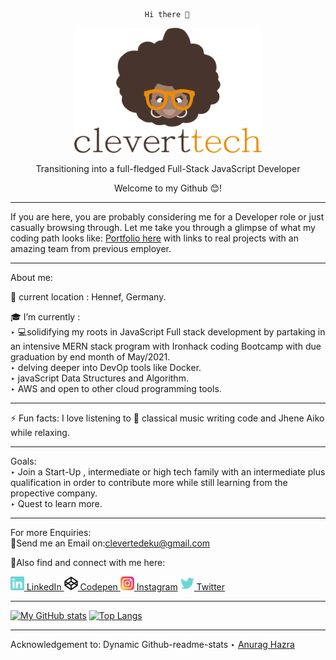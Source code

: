                                   Hi there 👋

  <p align="center"> <a href="http://cleverttech.com"><img src="https://github.com/Cleverttech/Cleverttech/blob/main/readme-logo.png" alt="CLeverttech-Logo" margin="auto 0px" width="300" height="200"/></a>
</p>

<p align="center">
Transitioning into a full-fledged Full-Stack JavaScript Developer</p>

 <p align="center"> Welcome to my Github 😊!</p>
 <hr> 
 If you are here, you are probably considering me for a Developer role or just casually browsing through. Let me take you through a glimpse of what my coding path looks like:
<a href="http://cleverttech.com">Portfolio here</a> with links to real projects with an amazing team from previous employer.
 <hr>
 
About me: 

📍 current location : Hennef, Germany.
 
🎓 I’m currently : <br>
‣  💻solidifying my roots in JavaScript Full stack development by partaking in an intensive MERN stack program with Ironhack coding Bootcamp with due graduation by end month of May/2021.<br>
‣  delving deeper into DevOp tools like Docker.<br>
‣ javaScript Data Structures and Algorithm.<br>
‣ AWS and open to other cloud programming tools.
 <hr>
⚡ Fun facts: I love listening to 🎵 classical music writing code and Jhene Aiko while relaxing.
 <hr>
 Goals:<br>
 ‣ Join a Start-Up , intermediate or high tech family with an intermediate plus qualification in order to contribute more while still learning from the propective company.<br>
 ‣ Quest to learn more.
 <hr>
 For more Enquiries: <br>
📩Send me an Email on:<a href="mailto: clevertedeku@gmail.com">clevertedeku@gmail.com</a>

🤝Also find and connect with me here:

<a href="https://www.linkedin.com/in/clever-tedeku-84505a127/"><img width="22" src="https://github.com/Cleverttech/Cleverttech/blob/main/linkedin.svg"> LinkedIn </a>
 <a href="https://codepen.io/cleverttech"><img width="22" src="https://github.com/Cleverttech/Cleverttech/blob/main/codepen.png"> Codepen </a>
 <a href="https://www.instagram.com/clever_ttech/"><img width="22" src="https://github.com/Cleverttech/Cleverttech/blob/main/instagram.svg"> Instagram</a>
 <a href="https://twitter.com/TedekuClever"><img width="22" src="https://github.com/Cleverttech/Cleverttech/blob/main/twitter.svg"> Twitter </a>

 <hr> 





[![My GitHub stats](https://github-readme-stats.vercel.app/api?username=Cleverttech&hide=prs&show_icons=true&theme=dracula)](https://github.com/Cleverttech/github-readme-stats)
[![Top Langs](https://github-readme-stats.vercel.app/api/top-langs/?username=Cleverttech&layout=compact&theme=dracula)](https://github.com/Cleverttech/github-readme-stats)

 <hr> 
Acknowledgement to:
Dynamic Github-readme-stats ‣ <a href="https://github.com/anuraghazra/github-readme-stats">Anurag Hazra</a>
